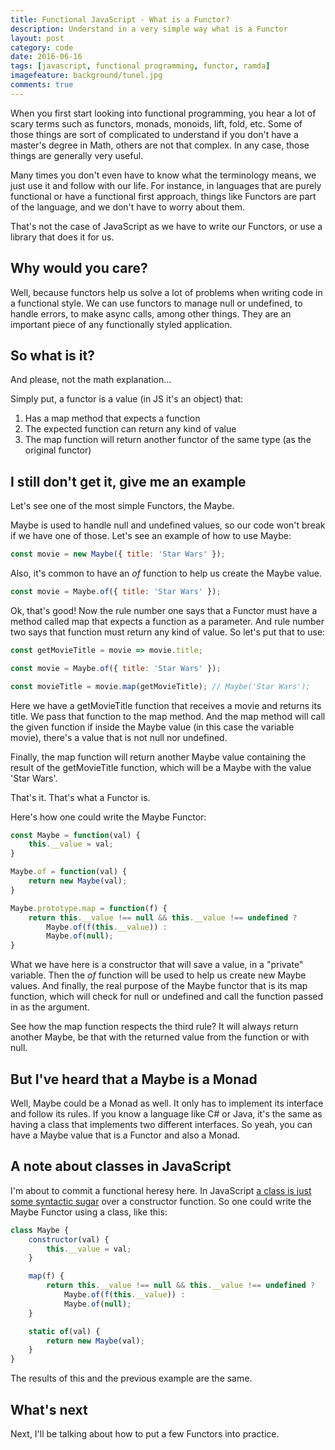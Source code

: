 ```yaml
---
title: Functional JavaScript - What is a Functor?
description: Understand in a very simple way what is a Functor
layout: post
category: code
date: 2016-06-16
tags: [javascript, functional programming, functor, ramda]
imagefeature: background/tunel.jpg
comments: true
---
```

When you first start looking into functional programming, you hear a lot of scary terms such as functors, monads, monoids, lift, fold, etc. Some of those things are sort of complicated to understand if you don't have a master's degree in Math, others are not that complex. In any case, those things are generally very useful.
<!-- more -->
Many times you don't even have to know what the terminology means, we just use it and follow with our life. For instance, in languages that are purely functional or have a functional first approach, things like Functors are part of the language, and we don't have to worry about them.

That's not the case of JavaScript as we have to write our Functors, or use a library that does it for us.

## Why would you care?

Well, because functors help us solve a lot of problems when writing code in a functional style. We can use functors to manage null or undefined, to handle errors, to make async calls, among other things. They are an important piece of any functionally styled application.

## So what is it?

And please, not the math explanation...

Simply put, a functor is a value (in JS it's an object) that:

1. Has a map method that expects a function
2. The expected function can return any kind of value
3. The map function will return another functor of the same type (as the original functor)

## I still don't get it, give me an example

Let's see one of the most simple Functors, the Maybe.

Maybe is used to handle null and undefined values, so our code won't break if we have one of those. Let's see an example of how to use Maybe:

``` js
const movie = new Maybe({ title: 'Star Wars' });
```

Also, it's common to have an *of* function to help us create the Maybe value.

``` js
const movie = Maybe.of({ title: 'Star Wars' });
```

Ok, that's good! Now the rule number one says that a Functor must have a method called map that expects a function as a parameter. And rule number two says that function must return any kind of value. So let's put that to use:

``` js
const getMovieTitle = movie => movie.title;

const movie = Maybe.of({ title: 'Star Wars' });

const movieTitle = movie.map(getMovieTitle); // Maybe('Star Wars');
```

Here we have a getMovieTitle function that receives a movie and returns its title. We pass that function to the map method. And the map method will call the given function if inside the Maybe value (in this case the variable movie), there's a value that is not null nor undefined.

Finally, the map function will return another Maybe value containing the result of the getMovieTitle function, which will be a Maybe with the value 'Star Wars'.

That's it. That's what a Functor is.

Here's how one could write the Maybe Functor:

``` js
const Maybe = function(val) {
    this.__value = val;
}

Maybe.of = function(val) {
    return new Maybe(val);
}

Maybe.prototype.map = function(f) {
    return this.__value !== null && this.__value !== undefined ? 
    	Maybe.of(f(this.__value)) : 
    	Maybe.of(null);
}
```

What we have here is a constructor that will save a value, in a "private" variable. Then the *of* function will be used to help us create new Maybe values. And finally, the real purpose of the Maybe functor that is its map function, which will check for null or undefined and call the function passed in as the argument.

See how the map function respects the third rule? It will always return another Maybe, be that with the returned value from the function or with null.

## But I've heard that a Maybe is a Monad

Well, Maybe could be a Monad as well. It only has to implement its interface and follow its rules. If you know a language like C# or Java, it's the same as having a class that implements two different interfaces. So yeah, you can have a Maybe value that is a Functor and also a Monad.

## A note about classes in JavaScript

I'm about to commit a functional heresy here. In JavaScript [a class is just some syntactic sugar](https://templecoding.com/blog/2015/09/02/talking-about-es15-classes/) over a constructor function. So one could write the Maybe Functor using a class, like this:

``` js
class Maybe {
    constructor(val) {
        this.__value = val;
    }

    map(f) {
        return this.__value !== null && this.__value !== undefined ? 
        	Maybe.of(f(this.__value)) : 
        	Maybe.of(null);
    }

    static of(val) {
        return new Maybe(val);
    }
}
```

The results of this and the previous example are the same.

## What's next

Next, I'll be talking about how to put a few Functors into practice.